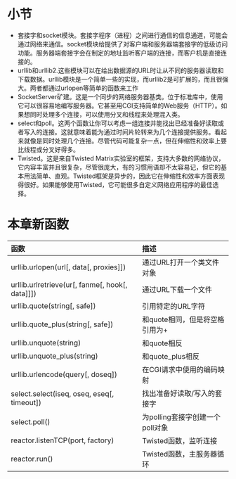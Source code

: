 # 小节

* 套接字和socket模块。套接字程序（进程）之间进行通信的信息通道，可能会通过网络来通信。socket模块给提供了对客户端和服务器端套接字的低级访问功能。服务器端套接字会在制定的地址监听客户端的连接，而客户机是直接连接的。
* urllib和urllib2.这些模块可以在给出数据源的URL时让从不同的服务器读取和下载数据。urllib模块是一个简单一些的实现，而urllib2是可扩展的，而且很强大。两者都通过urlopen等简单的函数来工作
* SocketServer矿建。这是一个同步的网络服务器基类。位于标准库中，使用它可以很容易地编写服务器。它甚至用CGI支持简单的Web服务（HTTP）。如果想同时处理多个连接，可以使用分叉和线程来处理混入类。
* select和poll。这两个函数让你可以考虑一组连接并能找出已经准备好读取或者写入的连接。这就意味着能为通过时间片轮转来为几个连接提供服务。看起来就像是同时处理几个连接。尽管代码可能复杂一点，但在伸缩性和效率上要比线程或分叉好得多。
* Twisted。这是来自Twisted Matrix实验室的框架，支持大多数的网络协议，它内容丰富并且很复杂，尽管很庞大，有的习惯用语却不太容易记，但它的基本用法简单、直观。Twisted框架是异步的，因此它在伸缩性和效率方面表现得很好。如果能够使用Twisted，它可能很多自定义网络应用程序的最佳选择。

# 本章新函数

|函数|描述|
|:------------------|:--------------------|
|urllib.urlopen(url[, data[, proxies]])|通过URL打开一个类文件对象|
|urllib.urlretrieve(ur[, fanme[, hook[, data]]])|通过URL下载一个文件|
|urllib.quote(string[, safe])|引用特定的URL字符|
|urllib.quote_plus(string[, safe])|和quote相同，但是将空格引用为+|
|urllib.unquote(string)|和quote相反|
|urllib.unquote_plus(string)|和quote_plus相反|
|urllib.urlencode(query[, doseq])|在CGI请求中使用的编码映射|
|select.select(iseq, oseq, eseq[, timeout])|找出准备好读取/写入的套接字|
|select.poll()|为polling套接字创建一个poll对象|
|reactor.listenTCP(port, factory)|Twisted函数，监听连接|
|reactor.run()|Twisted函数，主服务器循环|
